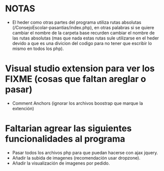 # NOTAS

- El heder como otras partes del programa utiliza rutas absolutas (/ConsejoEscolar-pasantias/index.php), en otras palabras si se quiere cambiar el nombre de la carpeta base recurden cambiar el nombre de las rutas absolutas (mas que nada estas rutas sule utilizarse en el heder devido a que es una divicion del codigo para no tener que escribir lo mismo en todos los php).

# Visual studio extension para ver los FIXME (cosas que faltan areglar o pasar)
- Comment Anchors (ignorar los archivos boostrap que marque la extención)

# Faltarian agrear las siguientes funcionalidades al programa

- Pasar todos los archivos php para que puedan hacerse con ajax jquery.
- Añadir la subida de imagenes (recomendación usar dropzone).
- Añadir la visualización de imagenes por pedido.
